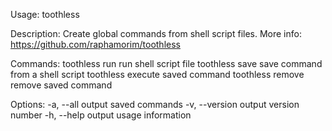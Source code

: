 
Usage: toothless <command>

Description: Create global commands from shell script files.
More info: https://github.com/raphamorim/toothless

Commands:
 toothless run <path>                run shell script file
 toothless save <command name> <path>     save command from a shell script
 toothless <command name>            execute saved command
 toothless remove <command name>     remove saved command

Options:
 -a, --all             output saved commands
 -v, --version         output version number
 -h, --help            output usage information
